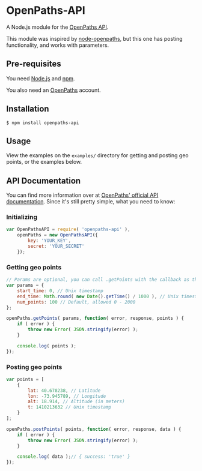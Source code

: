 # OpenPaths-API

A Node.js module for the [OpenPaths API](https://openpaths.cc/api).

This module was inspired by [node-openpaths](https://github.com/christophercliff/node-openpaths), but this one has posting functionality, and works with parameters.

## Pre-requisites

You need [Node.js](http://nodejs.org/) and [npm](https://www.npmjs.org/).

You also need an [OpenPaths](https://openpaths.cc) account.

## Installation

`$ npm install openpaths-api`

## Usage

View the examples on the `examples/` directory for getting and posting geo points, or the examples below.

## API Documentation

You can find more information over at [OpenPaths' official API documentation](https://openpaths.cc/api). Since it's still pretty simple, what you need to know:

### Initializing

```js
var OpenPathsAPI = require( 'openpaths-api' ),
    openPaths = new OpenPathsAPI({
        key: 'YOUR_KEY',
        secret: 'YOUR_SECRET'
    });
```

### Getting geo points

```js
// Params are optional, you can call .getPoints with the callback as the first argument
var params = {
    start_time: 0, // Unix timestamp
    end_time: Math.round( new Date().getTime() / 1000 ), // Unix timestamp
    num_points: 100 // Default, allowed 0 - 2000
};

openPaths.getPoints( params, function( error, response, points ) {
    if ( error ) {
        throw new Error( JSON.stringify(error) );
    }

    console.log( points );
});
```

### Posting geo points

```js
var points = [
    {
        lat: 40.678238, // Latitude
        lon: -73.945789, // Longitude
        alt: 18.914, // Altitude (in meters)
        t: 1410213632 // Unix timestamp
    }
];

openPaths.postPoints( points, function( error, response, data ) {
    if ( error ) {
        throw new Error( JSON.stringify(error) );
    }

    console.log( data );// { success: 'true' }
});
```